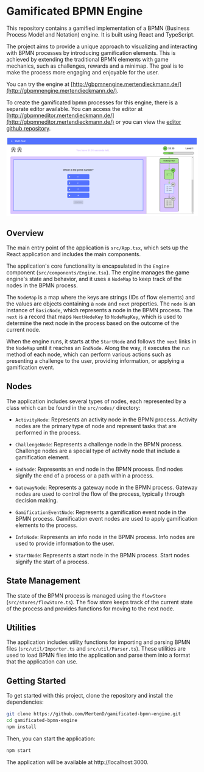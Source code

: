 # Gamificated BPMN Engine

This repository contains a gamified implementation of a BPMN (Business Process Model and Notation) engine. It is built using React and TypeScript.

The project aims to provide a unique approach to visualizing and interacting with BPMN processes by introducing gamification elements. This is achieved by extending the traditional BPMN elements with game mechanics, such as challenges, rewards and a minimap. The goal is to make the process more engaging and enjoyable for the user.

You can try the engine at [http://gbpmnengine.mertendieckmann.de/](http://gbpmnengine.mertendieckmann.de/).

To create the gamificated bpmn processes for this engine, there is a separate editor available. You can access the editor at [http://gbpmneditor.mertendieckmann.de/](http://gbpmneditor.mertendieckmann.de/) or you can view the [editor github repository](https://github.com/MertenD/bpmn-editor).

![Engine Overview](./public/engine_overview.png)

## Overview

The main entry point of the application is `src/App.tsx`, which sets up the React application and includes the main components.

The application's core functionality is encapsulated in the `Engine` component (`src/components/Engine.tsx`). The engine manages the game engine's state and behavior, and it uses a `NodeMap` to keep track of the nodes in the BPMN process.

The `NodeMap` is a map where the keys are strings (IDs of flow elements) and the values are objects containing a `node` and `next` properties. The `node` is an instance of `BasicNode`, which represents a node in the BPMN process. The `next` is a record that maps `NextNodeKey` to `NodeMapKey`, which is used to determine the next node in the process based on the outcome of the current node.

When the engine runs, it starts at the `StartNode` and follows the `next` links in the `NodeMap` until it reaches an `EndNode`. Along the way, it executes the `run` method of each node, which can perform various actions such as presenting a challenge to the user, providing information, or applying a gamification event.

## Nodes

The application includes several types of nodes, each represented by a class which can be found in the `src/nodes/` directory:

- `ActivityNode`: Represents an activity node in the BPMN process. Activity nodes are the primary type of node and represent tasks that are performed in the process.

- `ChallengeNode`: Represents a challenge node in the BPMN process. Challenge nodes are a special type of activity node that include a gamification element.

- `EndNode`: Represents an end node in the BPMN process. End nodes signify the end of a process or a path within a process.

- `GatewayNode`: Represents a gateway node in the BPMN process. Gateway nodes are used to control the flow of the process, typically through decision making.

- `GamificationEventNode`: Represents a gamification event node in the BPMN process. Gamification event nodes are used to apply gamification elements to the process.

- `InfoNode`: Represents an info node in the BPMN process. Info nodes are used to provide information to the user.

- `StartNode`: Represents a start node in the BPMN process. Start nodes signify the start of a process.

## State Management

The state of the BPMN process is managed using the `flowStore` (`src/stores/flowStore.ts`). The flow store keeps track of the current state of the process and provides functions for moving to the next node.

## Utilities

The application includes utility functions for importing and parsing BPMN files (`src/util/Importer.ts` and `src/util/Parser.ts`). These utilities are used to load BPMN files into the application and parse them into a format that the application can use.

## Getting Started

To get started with this project, clone the repository and install the dependencies:

```bash
git clone https://github.com/MertenD/gamificated-bpmn-engine.git
cd gamificated-bpmn-engine
npm install
```

Then, you can start the application:

```bash
npm start
```

The application will be available at http://localhost:3000.

